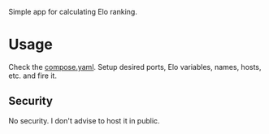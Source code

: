 Simple app for calculating Elo ranking.

# Usage

Check the [compose.yaml](compose.yaml). Setup desired ports, Elo variables, names, hosts, etc. and fire it.

## Security

No security. I don't advise to host it in public.
